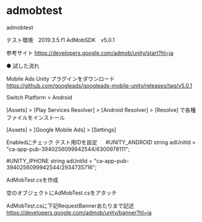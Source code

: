 # admobtest
admobtest

テスト環境　2019.3.5.f1
AdMobSDK　v5.0.1

参考サイト
https://developers.google.com/admob/unity/start?hl=ja

● 試した流れ

Mobile Ads Unity プラグインをダウンロード
https://github.com/googleads/googleads-mobile-unity/releases/tag/v5.0.1

Switch Platform > Android

[Assets] > [Play Services Resolver] > [Android Resolver] > [Resolve] で各種ファイルをインストール

[Assets] > [Google Mobile Ads] > [Settings] 

Enabledにチェック
テスト用IDを設定
　
#UNITY_ANDROID
string adUnitId = "ca-app-pub-3940256099942544/6300978111";

#UNITY_IPHONE
string adUnitId = "ca-app-pub-3940256099942544/2934735716";


AdMobTest.csを作成

空のオブジェクトにAdMobTest.csをアタッチ

AdMobTest.csに下記RequestBannerあたりまで記述
https://developers.google.com/admob/unity/banner?hl=ja
